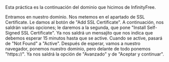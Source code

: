 Esta práctica es la continuación del dominio que hicimos de InfinityFree.

Entramos en nuestro dominio. Nos metemos en el apartado de SSL Certificate. Le damos al botón de "Add SSL Certificate". A continuación, nos saldrán varias opciones; le daremos a la segunda, que pone "Install Self-Signed SSL Certificate". Ya nos saldrá un mensajito que nos indica que debemos esperar 15 minutos hasta que se active. Cuando se active, pasará de "Not Found" a "Active". Después de esperar, vamos a nuestro navegador, ponemos nuestro dominio, pero delante de todo ponemos "https://". Ya nos saldrá la opción de "Avanzado" y de "Aceptar y continuar".
